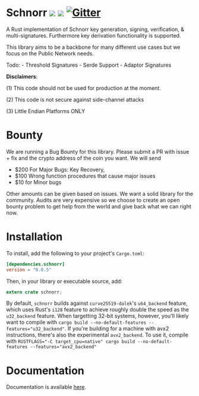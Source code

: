 # Schnorr  [![](https://img.shields.io/crates/v/schnorr.svg)](https://crates.io/crates/schnorr) [![](https://docs.rs/schnorr/badge.svg)](https://docs.rs/schnorr) [![Gitter](https://badges.gitter.im/stichtingorganism/community.svg)](https://gitter.im/stichtingorganism/community?utm_source=badge&utm_medium=badge&utm_campaign=pr-badge)

A Rust implementation of Schnorr key generation, signing, verification, & multi-signatures.
Furthermore key derivation functionality is supported.

This library aims to be a backbone for many different use cases but we focus on the Public Network needs.

Todo:
    - Threshold Signatures
    - Serde Support
    - Adaptor Signatures

    
**Disclaimers**: 

(1) This code should not be used for production at the moment.

(2) This code is not secure against side-channel attacks

(3) Little Endian Platforms ONLY

# Bounty
We are running a Bug Bounty for this library. Please submit a PR with issue + fix and the crypto address of the coin you want.
We  will send

- $200 For Major Bugs: Key Recovery, 
- $100 Wrong function procedures that cause major issues
- $10 for Minor bugs 

Other amounts can be given based on issues. We want a solid library for the community. Audits are very expensive
so we choose to create an open bounty problem to get help from the world and give back what we can right now.



# Installation

To install, add the following to your project's `Cargo.toml`:

```toml
[dependencies.schnorr]
version = "0.0.5"
```

Then, in your library or executable source, add:

```rust
extern crate schnorr;
```

By default, `schnorr` builds against `curve25519-dalek`'s `u64_backend`
feature, which uses Rust's `i128` feature to achieve roughly double the speed as
the `u32_backend` feature.  When targetting 32-bit systems, however, you'll
likely want to compile with
 `cargo build --no-default-features --features="u32_backend"`.
If you're building for a machine with avx2 instructions, there's also the
experimental `avx2_backend`.  To use it, compile with
`RUSTFLAGS="-C target_cpu=native" cargo build --no-default-features --features="avx2_backend"`

# Documentation

Documentation is available [here](https://docs.rs/schnorr).

